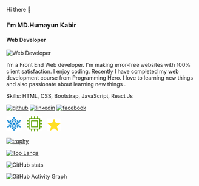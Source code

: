  Hi there 👋 
### I'm MD.Humayun Kabir
#### Web Developer
![Web Developer](https://media-exp1.licdn.com/dms/image/C4E16AQHtTte0FeiWBA/profile-displaybackgroundimage-shrink_200_800/0/1637936861239?e=1643241600&v=beta&t=N6t2Oh4TSUwrM-17dbXwhaUVVidz4Tzsuyvkkg_e14c)

I’m a Front End Web developer. I'm making error-free websites with 100% client satisfaction. I enjoy coding. Recently I have completed my web development course from Programming Hero. I love to learning new things and also passionate about learning new things .

Skills: HTML, CSS, Bootstrap, JavaScript,  React Js



[<img src='https://cdn.jsdelivr.net/npm/simple-icons@3.0.1/icons/github.svg' alt='github' height='40'>](https://github.com/HKabir52447)  [<img src='https://cdn.jsdelivr.net/npm/simple-icons@3.0.1/icons/linkedin.svg' alt='linkedin' height='40'>](https://www.linkedin.com/in/md-humayun-kabir-8856911ba/)  [<img src='https://cdn.jsdelivr.net/npm/simple-icons@3.0.1/icons/facebook.svg' alt='facebook' height='40'>](https://www.facebook.com/profile.php?id=100008219011092)  

<a href='https://archiveprogram.github.com/'><img src='https://raw.githubusercontent.com/acervenky/animated-github-badges/master/assets/acbadge.gif' width='40' height='40'></a> <a href='https://docs.github.com/en/developers'><img src='https://raw.githubusercontent.com/acervenky/animated-github-badges/master/assets/devbadge.gif' width='40' height='40'></a> <a href='https://stars.github.com/'><img src='https://raw.githubusercontent.com/acervenky/animated-github-badges/master/assets/starbadge.gif' width='35' height='35'></a> 

[![trophy](https://github-profile-trophy.vercel.app/?username=HKabir52447)](https://github.com/ryo-ma/github-profile-trophy)

[![Top Langs](https://github-readme-stats.vercel.app/api/top-langs/?username=HKabir52447)](https://github.com/anuraghazra/github-readme-stats)

![GitHub stats](https://github-readme-stats.vercel.app/api?username=HKabir52447&show_icons=true)  

![GitHub Activity Graph](https://activity-graph.herokuapp.com/graph?username=HKabir52447)  


